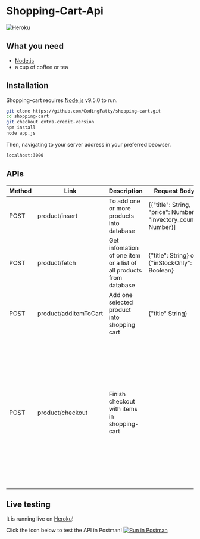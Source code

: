 # Shopping-Cart-Api
![Heroku](https://heroku-badge.herokuapp.com/?app=shopping-cart-challenge)

## What you need
- [Node.js](https://nodejs.org/)
- a cup of coffee or tea

## Installation
Shopping-cart requires [Node.js](https://nodejs.org/) v9.5.0 to run.
```sh
git clone https://github.com/CodingFatty/shopping-cart.git
cd shopping-cart
git checkout extra-credit-version
npm install
node app.js
```
Then, navigating to your server address in your preferred beowser.
 ```sh
 localhost:3000
```

## APIs
| Method | Link | Description | Request Body | Remarks |
| ------| -----| ------ | ----- | ---- |
| POST | product/insert | To add one or more products into database| [{"title": String, "price": Number, "invectory_count": Number}]
| POST | product/fetch | Get infomation of one item or a list of all products from database | {"title": String} or {"inStockOnly": Boolean} |
| POST | product/addItemToCart | Add one selected product into shopping cart | {"title" String}|
| POST | product/checkout | Finish checkout with items in shopping-cart | | I made it POST because I think it will accept  customer infomation when they are going to finish the purchase. However, It has empty body in the Postman template now.| 

## Live testing
It is running live on [Heroku](http://shopping-cart-challenge.herokuapp.com/)!

Click the icon below to test the API in Postman!
[![Run in Postman](https://run.pstmn.io/button.svg)](https://www.getpostman.com/collections/4ab7f0f916b181d0f975)